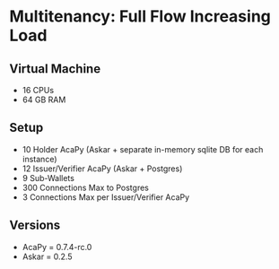 # Multitenancy: Full Flow Increasing Load

## Virtual Machine
- 16 CPUs
- 64 GB RAM

## Setup
- 10 Holder AcaPy (Askar + separate in-memory sqlite DB for each instance)
- 12 Issuer/Verifier AcaPy (Askar + Postgres)
- 9 Sub-Wallets
- 300 Connections Max to Postgres
- 3 Connections Max per Issuer/Verifier AcaPy

## Versions
- AcaPy = 0.7.4-rc.0
- Askar = 0.2.5